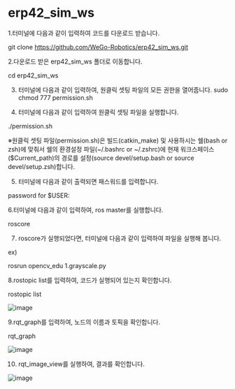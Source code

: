 # erp42_sim_ws

1.터미널에 다음과 같이 입력하여 코드를 다운로드 받습니다.

git clone https://github.com/WeGo-Robotics/erp42_sim_ws.git 

2.다운로드 받은 erp42_sim_ws 폴더로 이동합니다.

cd erp42_sim_ws

3. 터미널에 다음과 같이 입력하여, 원클릭 셋팅 파일의 모든 권한을 열어줍니다.
sudo chmod 777 permission.sh

4. 터미널에 다음과 같이 입력하여 원클릭 셋팅 파일을 실행합니다. 

./permission.sh

※원클릭 셋팅 파일(permission.sh)은 빌드(catkin_make) 및 사용하시는 쉘(bash or zsh)에 맞춰서
쉘의 환경설정 파일(~/.bashrc or ~/.zshrc)에 현재 워크스페이스($Current_path)의 경로를
설정(source devel/setup.bash or source devel/setup.zsh)합니다.



5. 터미널에 다음과 같이 출력되면 패스워드를 입력합니다.

password for $USER:

6.터미널에 다음과 같이 입력하여, ros master를 실행합니다.

roscore

7. roscore가 실행되었다면, 터미널에 다음과 같이 입력하여 파일을 실행해 봅니다.

ex)

rosrun opencv_edu 1.grayscale.py

8.rostopic list를 입력하여, 코드가 실행되어 있는지 확인합니다.

rostopic list

![image](https://user-images.githubusercontent.com/113410253/224614156-faedebe0-9b34-435a-89e8-41a4ea2d56cd.png)

9.rqt_graph를 입력하여, 노드의 이름과 토픽을 확인합니다.

rqt_graph

![image](https://user-images.githubusercontent.com/113410253/224614311-04562d68-b6d2-4a25-b3a3-179350ccbe5d.png)


10. rqt_image_view를 실행하여, 결과를 확인합니다.

![image](https://user-images.githubusercontent.com/113410253/224614482-9f10f471-dbf3-494b-a83f-1e4ced44baf4.png)


